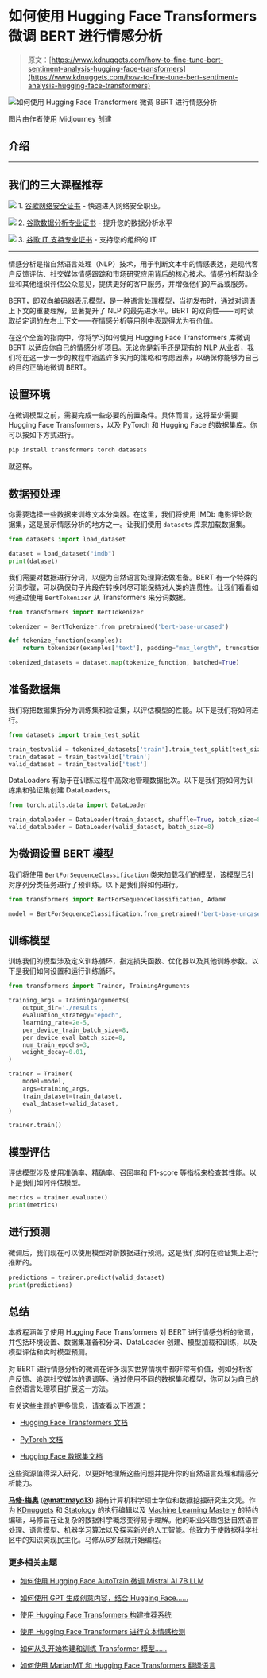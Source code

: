 # 如何使用 Hugging Face Transformers 微调 BERT 进行情感分析

> 原文：[https://www.kdnuggets.com/how-to-fine-tune-bert-sentiment-analysis-hugging-face-transformers](https://www.kdnuggets.com/how-to-fine-tune-bert-sentiment-analysis-hugging-face-transformers)

![如何使用 Hugging Face Transformers 微调 BERT 进行情感分析](../Images/0e059bc833fc77fec44bf0e5333af868.png)

图片由作者使用 Midjourney 创建

## 介绍

* * *

## 我们的三大课程推荐

![](../Images/0244c01ba9267c002ef39d4907e0b8fb.png) 1\. [谷歌网络安全证书](https://www.kdnuggets.com/google-cybersecurity) - 快速进入网络安全职业。

![](../Images/e225c49c3c91745821c8c0368bf04711.png) 2\. [谷歌数据分析专业证书](https://www.kdnuggets.com/google-data-analytics) - 提升您的数据分析水平

![](../Images/0244c01ba9267c002ef39d4907e0b8fb.png) 3\. [谷歌 IT 支持专业证书](https://www.kdnuggets.com/google-itsupport) - 支持您的组织的 IT

* * *

情感分析是指自然语言处理（NLP）技术，用于判断文本中的情感表达，是现代客户反馈评估、社交媒体情感跟踪和市场研究应用背后的核心技术。情感分析帮助企业和其他组织评估公众意见，提供更好的客户服务，并增强他们的产品或服务。

BERT，即双向编码器表示模型，是一种语言处理模型，当初发布时，通过对词语上下文的重要理解，显著提升了 NLP 的最先进水平。BERT 的双向性——同时读取给定词的左右上下文——在情感分析等用例中表现得尤为有价值。

在这个全面的指南中，你将学习如何使用 Hugging Face Transformers 库微调 BERT 以适应你自己的情感分析项目。无论你是新手还是现有的 NLP 从业者，我们将在这一步一步的教程中涵盖许多实用的策略和考虑因素，以确保你能够为自己的目的正确地微调 BERT。

## 设置环境

在微调模型之前，需要完成一些必要的前置条件。具体而言，这将至少需要 Hugging Face Transformers，以及 PyTorch 和 Hugging Face 的数据集库。你可以按如下方式进行。

```py
pip install transformers torch datasets
```

就这样。

## 数据预处理

你需要选择一些数据来训练文本分类器。在这里，我们将使用 IMDb 电影评论数据集，这是展示情感分析的地方之一。让我们使用 `datasets` 库来加载数据集。

```py
from datasets import load_dataset

dataset = load_dataset("imdb")
print(dataset)
```

我们需要对数据进行分词，以便为自然语言处理算法做准备。BERT 有一个特殊的分词步骤，可以确保句子片段在转换时尽可能保持对人类的连贯性。让我们看看如何通过使用 `BertTokenizer` 从 Transformers 来分词数据。

```py
from transformers import BertTokenizer

tokenizer = BertTokenizer.from_pretrained('bert-base-uncased')

def tokenize_function(examples):
    return tokenizer(examples['text'], padding="max_length", truncation=True)

tokenized_datasets = dataset.map(tokenize_function, batched=True)
```

## 准备数据集

我们将把数据集拆分为训练集和验证集，以评估模型的性能。以下是我们将如何进行。

```py
from datasets import train_test_split

train_testvalid = tokenized_datasets['train'].train_test_split(test_size=0.2)
train_dataset = train_testvalid['train']
valid_dataset = train_testvalid['test']
```

DataLoaders 有助于在训练过程中高效地管理数据批次。以下是我们将如何为训练集和验证集创建 DataLoaders。

```py
from torch.utils.data import DataLoader

train_dataloader = DataLoader(train_dataset, shuffle=True, batch_size=8)
valid_dataloader = DataLoader(valid_dataset, batch_size=8)
```

## 为微调设置 BERT 模型

我们将使用 `BertForSequenceClassification` 类来加载我们的模型，该模型已针对序列分类任务进行了预训练。以下是我们将如何进行。

```py
from transformers import BertForSequenceClassification, AdamW

model = BertForSequenceClassification.from_pretrained('bert-base-uncased', num_labels=2) 
```

## 训练模型

训练我们的模型涉及定义训练循环，指定损失函数、优化器以及其他训练参数。以下是我们如何设置和运行训练循环。

```py
from transformers import Trainer, TrainingArguments

training_args = TrainingArguments(
    output_dir='./results',
    evaluation_strategy="epoch",
    learning_rate=2e-5,
    per_device_train_batch_size=8,
    per_device_eval_batch_size=8,
    num_train_epochs=3,
    weight_decay=0.01,
)

trainer = Trainer(
    model=model,
    args=training_args,
    train_dataset=train_dataset,
    eval_dataset=valid_dataset,
)

trainer.train()
```

## 模型评估

评估模型涉及使用准确率、精确率、召回率和 F1-score 等指标来检查其性能。以下是我们如何评估模型。

```py
metrics = trainer.evaluate()
print(metrics)
```

## 进行预测

微调后，我们现在可以使用模型对新数据进行预测。这是我们如何在验证集上进行推断的。

```py
predictions = trainer.predict(valid_dataset)
print(predictions)
```

## 总结

本教程涵盖了使用 Hugging Face Transformers 对 BERT 进行情感分析的微调，并包括环境设置、数据集准备和分词、DataLoader 创建、模型加载和训练，以及模型评估和实时模型预测。

对 BERT 进行情感分析的微调在许多现实世界情境中都非常有价值，例如分析客户反馈、追踪社交媒体的语调等。通过使用不同的数据集和模型，你可以为自己的自然语言处理项目扩展这一方法。

有关这些主题的更多信息，请查看以下资源：

+   [Hugging Face Transformers 文档](https://huggingface.co/transformers/)

+   [PyTorch 文档](https://pytorch.org/docs/stable/index.html)

+   [Hugging Face 数据集文档](https://huggingface.co/docs/datasets/)

这些资源值得深入研究，以更好地理解这些问题并提升你的自然语言处理和情感分析能力。

[](https://www.linkedin.com/in/mattmayo13/)****[马修·梅奥](https://www.kdnuggets.com/wp-content/uploads/./profile-pic.jpg)**** ([**@mattmayo13**](https://twitter.com/mattmayo13)) 拥有计算机科学硕士学位和数据挖掘研究生文凭。作为 [KDnuggets](https://www.kdnuggets.com/) 和 [Statology](https://www.statology.org/) 的执行编辑以及 [Machine Learning Mastery](https://machinelearningmastery.com/) 的特约编辑，马修旨在让复杂的数据科学概念变得易于理解。他的职业兴趣包括自然语言处理、语言模型、机器学习算法以及探索新兴的人工智能。他致力于使数据科学社区中的知识实现民主化。马修从6岁起就开始编程。

### 更多相关主题

+   [如何使用 Hugging Face AutoTrain 微调 Mistral AI 7B LLM](https://www.kdnuggets.com/how-to-finetune-mistral-ai-7b-llm-with-hugging-face-autotrain)

+   [如何使用 GPT 生成创意内容，结合 Hugging Face……](https://www.kdnuggets.com/how-to-use-gpt-for-generating-creative-content-with-hugging-face-transformers)

+   [使用 Hugging Face Transformers 构建推荐系统](https://www.kdnuggets.com/building-a-recommendation-system-with-hugging-face-transformers)

+   [使用 Hugging Face Transformers 进行文本情感检测](https://www.kdnuggets.com/using-hugging-face-transformers-for-emotion-detection-in-text)

+   [如何从头开始构建和训练 Transformer 模型……](https://www.kdnuggets.com/how-to-build-and-train-a-transformer-model-from-scratch-with-hugging-face-transformers)

+   [如何使用 MarianMT 和 Hugging Face Transformers 翻译语言](https://www.kdnuggets.com/how-to-translate-languages-with-marianmt-and-hugging-face-transformers)

